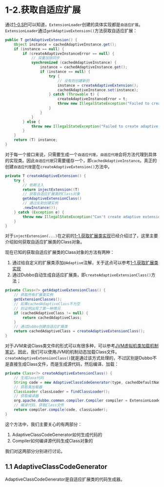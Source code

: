 # 1-2.获取自适应扩展

通过[1-0.SPI](./1-0.SPI.md)可以知道，`ExtensionLoader`创建的具体实现都是`自适应扩展`。`ExtensionLoader`通过`getAdaptiveExtension()`方法获取自适应扩展：

```java
public T getAdaptiveExtension() {
    Object instance = cachedAdaptiveInstance.get();
    if (instance == null) {
        if (createAdaptiveInstanceError == null) {
            // 双重加锁同步
            synchronized (cachedAdaptiveInstance) {
                instance = cachedAdaptiveInstance.get();
                if (instance == null) {
                    try {
                        // 没有则创建新的
                        instance = createAdaptiveExtension();
                        cachedAdaptiveInstance.set(instance);
                    } catch (Throwable t) {
                        createAdaptiveInstanceError = t;
                        throw new IllegalStateException("Failed to create adaptive instance: " + t.toString(), t);
                    }
                }
            }
        } else {
            throw new IllegalStateException("Failed to create adaptive instance: " + createAdaptiveInstanceError.toString(), createAdaptiveInstanceError);
        }
    }
    return (T) instance;
}
```

对于每一个接口来说，只需要生成一个`自适应代理`，`自适应代理`会将方法代理到具体的实现类。因此`自适应代理`只需要缓存一个，即`cachedAdaptiveInstance`。真正的创建`自适应代理`是在`createAdaptiveExtension()`方法中。

```java
private T createAdaptiveExtension() {
    try {
        // 依赖注入
        return injectExtension((T)
        // 获取自适应扩展类的Class对象
        getAdaptiveExtensionClass()
        // 通过反射创建实例
        .newInstance());
    } catch (Exception e) {
        throw new IllegalStateException("Can't create adaptive extension " + type + ", cause: " + e.getMessage(), e);
    }
}
```

对于`injectExtension(...)`在之前的[1-1.获取扩展类实现](./1-1.获取扩展类实现.md)已经介绍过了，这里主要介绍如何获取自适应扩展类的Class对象。

现在已知的获取自适应扩展类的Class对象的方法有两种：

1. 通过给自定义的扩展类添加`@Adaptive`注解，关于这点可以参考[1-1.获取扩展类实现](./1-1.获取扩展类实现.md)
2. 通过Dubbo自动生成自适应扩展类，即`createAdaptiveExtensionClass()`方法；

```java
private Class<?> getAdaptiveExtensionClass() {
    // 获取所有扩展类实例
    getExtensionClasses();
    // 如果cachedAdaptiveClass不为空
    // 则证明出现了第一种情况
    if (cachedAdaptiveClass != null) {
        return cachedAdaptiveClass;
    }
    // 通过Dubbo创建自适应扩展类
    return cachedAdaptiveClass = createAdaptiveExtensionClass();
}
```

对于JVM来说Class类文件的形式可以有很多种，可以参考[JVM虚拟机类加载机制笔记](../../java/jvm/../../../java/jvm/深入理解JVM虚拟机/第3部分虚拟机执行子系统/第7章_虚拟机类加载机制.md)，因此，我们可以使用JVM的机制动态加载Class文件。`createAdaptiveExtensionClass()`就是通过该方式处理的，不过区别是Dubbo不是直接生成Class文件，而是生成源代码，然后编译、加载：

```java
private Class<?> createAdaptiveExtensionClass() {
    // 生成Java代码
    String code = new AdaptiveClassCodeGenerator(type, cachedDefaultName).generate();
    // 获取类加载器
    ClassLoader classLoader = findClassLoader();
    // 获取编译器
    org.apache.dubbo.common.compiler.Compiler compiler = ExtensionLoader.getExtensionLoader(org.apache.dubbo.common.compiler.Compiler.class).getAdaptiveExtension();
    // 编译代码，获取Class文件
    return compiler.compile(code, classLoader);
}
```

这个方法中，我们主要关心的有两部分：

1. AdaptiveClassCodeGenerator如何生成代码的
2. Compiler如何编译源代码生成Class对象的

我们对这两部分分别进行讨论。

## 1.1 AdaptiveClassCodeGenerator

AdaptiveClassCodeGenerator是自适应扩展类的代码生成器。